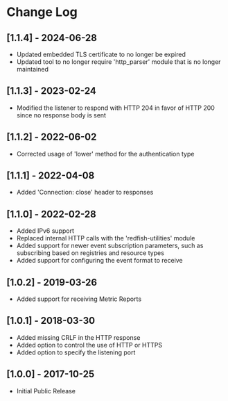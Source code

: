 # Change Log

## [1.1.4] - 2024-06-28
- Updated embedded TLS certificate to no longer be expired
- Updated tool to no longer require 'http_parser' module that is no longer maintained

## [1.1.3] - 2023-02-24
- Modified the listener to respond with HTTP 204 in favor of HTTP 200 since no response body is sent

## [1.1.2] - 2022-06-02
- Corrected usage of 'lower' method for the authentication type

## [1.1.1] - 2022-04-08
- Added 'Connection: close' header to responses

## [1.1.0] - 2022-02-28
- Added IPv6 support
- Replaced internal HTTP calls with the 'redfish-utilities' module
- Added support for newer event subscription parameters, such as subscribing based on registries and resource types
- Added support for configuring the event format to receive

## [1.0.2] - 2019-03-26
- Added support for receiving Metric Reports

## [1.0.1] - 2018-03-30
- Added missing CRLF in the HTTP response
- Added option to control the use of HTTP or HTTPS
- Added option to specify the listening port

## [1.0.0] - 2017-10-25
- Initial Public Release
